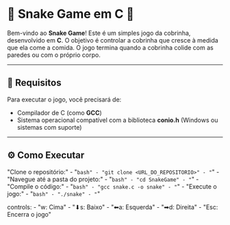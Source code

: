 # 🐍 **Snake Game em C** 🐍

Bem-vindo ao **Snake Game**! Este é um simples jogo da cobrinha, desenvolvido em **C**. O objetivo é controlar a cobrinha que cresce à medida que ela come a comida. O jogo termina quando a cobrinha colide com as paredes ou com o próprio corpo.

---

## 🚀 **Requisitos**

Para executar o jogo, você precisará de:

- Compilador de C (como **GCC**)
- Sistema operacional compatível com a biblioteca **conio.h** (Windows ou sistemas com suporte)

---

## ⚙️ **Como Executar**

"Clone o repositório:"
    - "```bash"
    - "git clone <URL_DO_REPOSITORIO>"
    - "```"
    - "Navegue até a pasta do projeto:"
    - "```bash"
    - "cd SnakeGame"
    - "```"
    - "Compile o código:"
    - "```bash"
    - "gcc snake.c -o snake"
    - "```"
    - "Execute o jogo:"
    - "```bash"
    - "./snake"
    - "```"

  controls:
    - "w: Cima"
    - "⬇s: Baixo"
    - "⬅a: Esquerda"
    - "➡d: Direita"
    - "Esc: Encerra o jogo"


